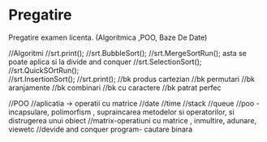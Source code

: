 # Pregatire
Pregatire examen licenta. (Algoritmica ,POO, Baze De Date)

//Algoritmi
//srt.print();
//srt.BubbleSort();
//srt.MergeSortRun(); asta se poate aplica si la divide and conquer
//srt.SelectionSort();
//srt.QuickSOrtRun();          
//srt.InsertionSort();
//srt.print();
//bk produs cartezian
//bk permutari
//bk aranjamente
//bk combinari
//bk cu caractere
//bk patrat perfec

//POO
//aplicatia -> operatii cu matrice
//date
//time
//stack
//queue
//poo - incapsulare, polimorfism , supraincarea metodelor si operatorilor, si distrugerea unui obiect
//matrix-operatiuni cu matrice , inmultire, adunare, viewetc
//devide and conquer program- cautare binara
